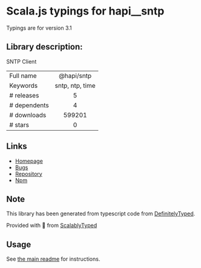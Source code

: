 
# Scala.js typings for hapi__sntp

Typings are for version 3.1

## Library description:
SNTP Client

|                    |                 |
| ------------------ | :-------------: |
| Full name          | @hapi/sntp |
| Keywords           | sntp, ntp, time |
| # releases         | 5 |
| # dependents       | 4 |
| # downloads        | 599201 |
| # stars            | 0 |

## Links
- [Homepage](https://github.com/hapijs/sntp#readme)
- [Bugs](https://github.com/hapijs/sntp/issues)
- [Repository](https://github.com/hapijs/sntp)
- [Npm](https://www.npmjs.com/package/%40hapi%2Fsntp)
    


## Note
This library has been generated from typescript code from [DefinitelyTyped](https://definitelytyped.org).

Provided with :purple_heart: from [ScalablyTyped](https://github.com/oyvindberg/ScalablyTyped)

## Usage
See [the main readme](../../readme.md) for instructions.


